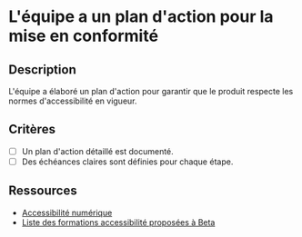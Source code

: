 # L'équipe a un plan d'action pour la mise en conformité

## Description

L'équipe a élaboré un plan d'action pour garantir que le produit respecte les
normes d'accessibilité en vigueur.

## Critères

- [ ] Un plan d'action détaillé est documenté.
- [ ] Des échéances claires sont définies pour chaque étape.

## Ressources

- [Accessibilité numérique](https://www.numerique.gouv.fr/publications/rgaa-accessibilite/)
- [Liste des formations accessibilité proposées à Beta](https://doc.incubateur.net/communaute/travailler-chez-beta.gouv.fr/se-former/se-former-en-ligne/formation-a-laccessibilite)
